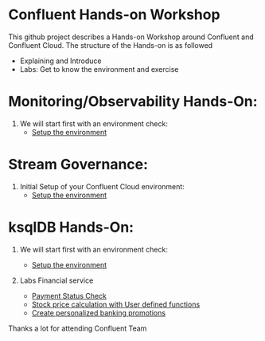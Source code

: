 # Confluent Hands-on Workshop
This github project describes a Hands-on Workshop around Confluent and Confluent Cloud. The structure of the Hands-on is as followed
  * Explaining and Introduce 
  * Labs: Get to know the environment and exercise 

# Monitoring/Observability Hands-On:

1. We will start first with an environment check:
    * [Setup the environment](labs/01_Setup-Env.md)

# Stream Governance:

1. Initial Setup of your Confluent Cloud environment:
    * [Setup the environment](labs/02_Setup-Env.md)

# ksqlDB Hands-On:

1. We will start first with an environment check:
    * [Setup the environment](labs/00_Setup-Env.md)

2. Labs Financial service
    * [Payment Status Check](labs/01_usecase_finserv_1.md)
    * [Stock price calculation with User defined functions](labs/02_usecase_finserv_2.md)
    * [Create personalized banking promotions](labs/03_usecase_finserv_3.md)


Thanks a lot for attending
Confluent Team